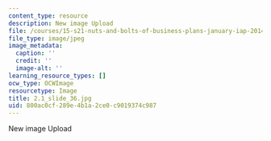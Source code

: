 ```yaml
---
content_type: resource
description: New image Upload
file: /courses/15-s21-nuts-and-bolts-of-business-plans-january-iap-2014/800ac0cf289e4b1a2ce0c9019374c987_2.1_slide_36.jpg
file_type: image/jpeg
image_metadata:
  caption: ''
  credit: ''
  image-alt: ''
learning_resource_types: []
ocw_type: OCWImage
resourcetype: Image
title: 2.1_slide_36.jpg
uid: 800ac0cf-289e-4b1a-2ce0-c9019374c987
---
```

New image Upload